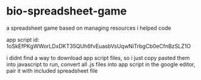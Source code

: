 # bio-spreadsheet-game
a spreadsheet game based on managing resources i helped code

app script id: 
1oSkEfPKgWWorLDxDKT35QUh6fvEuasbVsUqwNiTrbgCb0eCfnBzSLZ1O 

i didnt find a way to download app script files, so i just copy pasted them into javascript 
to run, convert all .js files into app script in the google editor, pair it with included spreadsheet file

